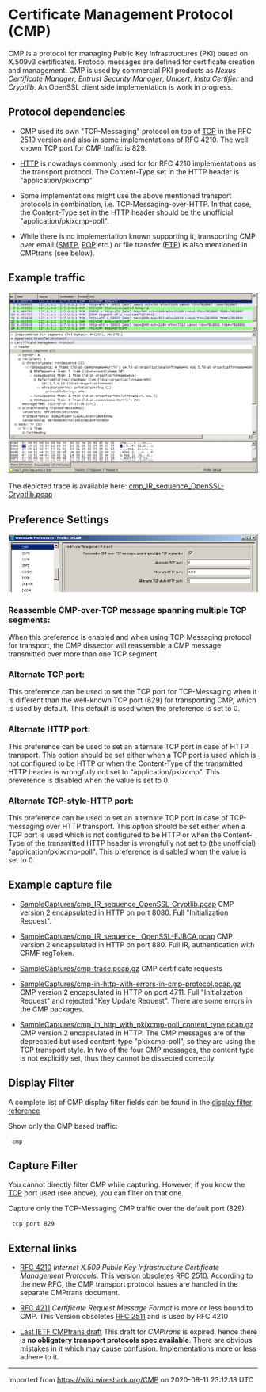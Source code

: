# Certificate Management Protocol (CMP)

CMP is a protocol for managing Public Key Infrastructures (PKI) based on X.509v3 certificates. Protocol messages are defined for certificate creation and management. CMP is used by commercial PKI products as *Nexus Certificate Manager*, *Entrust Security Manager*, *Unicert*, *Insta Certifier* and *Cryptlib*. An OpenSSL client side implementation is work in progress.

## Protocol dependencies

  - CMP used its own "TCP-Messaging" protocol on top of [TCP](/TCP) in the RFC 2510 version and also in some implementations of RFC 4210. The well known TCP port for CMP traffic is 829.

  - [HTTP](/HTTP) is nowadays commonly used for for RFC 4210 implementations as the transport protocol. The Content-Type set in the HTTP header is "application/pkixcmp"

  - Some implementations might use the above mentioned transport protocols in combination, i.e. TCP-Messaging-over-HTTP. In that case, the Content-Type set in the HTTP header should be the unofficial "application/pkixcmp-poll".

  - While there is no implementation known supporting it, transporting CMP over email ([SMTP](/SMTP), [POP](/POP) etc.) or file transfer ([FTP](/FTP)) is also mentioned in CMPtrans (see below).

## Example traffic

![Wireshark\_1.2.9-OpenSSL\_Cryptlib-CMP-Initial\_Registration.png](uploads/__moin_import__/attachments/CMP/Wireshark_1.2.9-OpenSSL_Cryptlib-CMP-Initial_Registration.png "Wireshark_1.2.9-OpenSSL_Cryptlib-CMP-Initial_Registration.png")

The depicted trace is available here: [cmp\_IR\_sequence\_OpenSSL-Cryptlib.pcap](uploads/__moin_import__/attachments/CMP/cmp_IR_sequence_OpenSSL-Cryptlib.pcap "Upload new attachment \"cmp_IR_sequence_OpenSSL-Cryptlib.pcap\"")

## Preference Settings

![Wireshark\_1.2.9\_Windows-CMP\_Preferences.png](uploads/__moin_import__/attachments/CMP/Wireshark_1.2.9_Windows-CMP_Preferences.png "Wireshark_1.2.9_Windows-CMP_Preferences.png")

### Reassemble CMP-over-TCP message spanning multiple TCP segments:

When this preference is enabled and when using TCP-Messaging protocol for transport, the CMP dissector will reassemble a CMP message transmitted over more than one TCP segment.

### Alternate TCP port:

This preference can be used to set the TCP port for TCP-Messaging when it is different than the well-known TCP port (829) for transporting CMP, which is used by default. This default is used when the preference is set to 0.

### Alternate HTTP port:

This preference can be used to set an alternate TCP port in case of HTTP transport. This option should be set either when a TCP port is used which is not configured to be HTTP or when the Content-Type of the transmitted HTTP header is wrongfully not set to "application/pkixcmp". This preverence is disabled when the value is set to 0.

### Alternate TCP-style-HTTP port:

This preference can be used to set an alternate TCP port in case of TCP-messaging over HTTP transport. This option should be set either when a TCP port is used which is not configured to be HTTP or when the Content-Type of the transmitted HTTP header is wrongfully not set to (the unofficial) "application/pkixcmp-poll". This preference is disabled when the value is set to 0.

## Example capture file

  - [SampleCaptures/cmp\_IR\_sequence\_OpenSSL-Cryptlib.pcap](uploads/__moin_import__/attachments/SampleCaptures/cmp_IR_sequence_OpenSSL-Cryptlib.pcap) CMP version 2 encapsulated in HTTP on port 8080. Full "Initialization Request".

  - [SampleCaptures/cmp\_IR\_sequence\_ OpenSSL-EJBCA.pcap](uploads/__moin_import__/attachments/SampleCaptures/cmp_IR_sequence_-OpenSSL-EJBCA.pcap) CMP version 2 encapsulated in HTTP on port 880. Full IR, authentication with CRMF regToken.

  - [SampleCaptures/cmp-trace.pcap.gz](uploads/__moin_import__/attachments/SampleCaptures/cmp-trace.pcap.gz) CMP certificate requests

  - [SampleCaptures/cmp-in-http-with-errors-in-cmp-protocol.pcap.gz](uploads/__moin_import__/attachments/SampleCaptures/cmp-in-http-with-errors-in-cmp-protocol.pcap.gz) CMP version 2 encapsulated in HTTP on port 4711. Full "Initialization Request" and rejected "Key Update Request". There are some errors in the CMP packages.

  - [SampleCaptures/cmp\_in\_http\_with\_pkixcmp-poll\_content\_type.pcap.gz](uploads/__moin_import__/attachments/SampleCaptures/cmp_in_http_with_pkixcmp-poll_content_type.pcap.gz) CMP version 2 encapsulated in HTTP. The CMP messages are of the deprecated but used content-type "pkixcmp-poll", so they are using the TCP transport style. In two of the four CMP messages, the content type is not explicitly set, thus they cannot be dissected correctly.

## Display Filter

A complete list of CMP display filter fields can be found in the [display filter reference](http://www.wireshark.org/docs/dfref/c/cmp.html)

Show only the CMP based traffic:

``` 
 cmp 
```

## Capture Filter

You cannot directly filter CMP while capturing. However, if you know the [TCP](/TCP) port used (see above), you can filter on that one.

Capture only the TCP-Messaging CMP traffic over the default port (829):

``` 
 tcp port 829 
```

## External links

  - [RFC 4210](http://www.ietf.org/rfc/rfc4210.txt) *Internet X.509 Public Key Infrastructure Certificate Management Protocols*. This version obsoletes [RFC 2510](http://www.ietf.org/rfc/rfc2510.txt). According to the new RFC, the CMP transport protocol issues are handled in the separate CMPtrans document.

  - [RFC 4211](http://www.ietf.org/rfc/rfc4211.txt) *Certificate Request Message Format* is more or less bound to CMP. This Version obsoletes [RFC 2511](http://www.ietf.org/rfc/rfc2511.txt) and is used by RFC 4210

  - [Last IETF CMPtrans draft](http://tools.ietf.org/html/draft-ietf-pkix-cmp-transport-protocols) This draft for *CMPtrans* is expired, hence there is **no obligatory transport protocols spec available**. There are obvious mistakes in it which may cause confusion. Implementations more or less adhere to it.

---

Imported from https://wiki.wireshark.org/CMP on 2020-08-11 23:12:18 UTC
